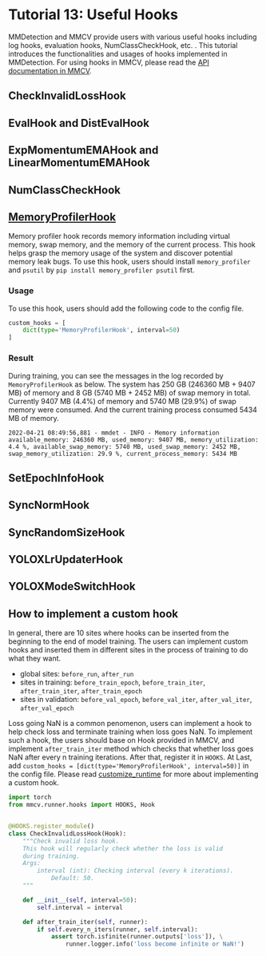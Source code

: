 # Tutorial 13: Useful Hooks

MMDetection and MMCV provide users with various useful hooks including log hooks, evaluation hooks, NumClassCheckHook, etc. . This tutorial introduces the functionalities and usages of hooks implemented in MMDetection. For using hooks in MMCV, please read the [API documentation in MMCV](https://github.com/open-mmlab/mmcv/blob/master/docs/en/understand_mmcv/runner.md).


## CheckInvalidLossHook

## EvalHook and DistEvalHook

## ExpMomentumEMAHook and LinearMomentumEMAHook

## NumClassCheckHook

## [MemoryProfilerHook](https://github.com/open-mmlab/mmdetection/blob/master/mmdet/core/hook/memory_profiler_hook.py)

Memory profiler hook records memory information including virtual memory, swap memory, and the memory of the current process. This hook helps grasp the memory usage of the system and discover potential memory leak bugs. To use this hook, users should install `memory_profiler` and `psutil` by `pip install memory_profiler psutil` first.

### Usage

To use this hook, users should add the following code to the config file.

```python
custom_hooks = [
    dict(type='MemoryProfilerHook', interval=50)
]
```

### Result

During training, you can see the messages in the log recorded by `MemoryProfilerHook` as below. The system has 250 GB (246360 MB + 9407 MB) of memory and 8 GB (5740 MB + 2452 MB) of swap memory in total. Currently 9407 MB (4.4%) of memory and 5740 MB (29.9%) of swap memory were consumed. And the current training process consumed 5434 MB of memory.

```text
2022-04-21 08:49:56,881 - mmdet - INFO - Memory information available_memory: 246360 MB, used_memory: 9407 MB, memory_utilization: 4.4 %, available_swap_memory: 5740 MB, used_swap_memory: 2452 MB, swap_memory_utilization: 29.9 %, current_process_memory: 5434 MB
```

## SetEpochInfoHook

## SyncNormHook

## SyncRandomSizeHook

## YOLOXLrUpdaterHook

## YOLOXModeSwitchHook


## How to implement a custom hook

In general, there are 10 sites where hooks can be inserted from the beginning to the end of model training. The users can implement custom hooks and inserted them in different sites in the process of training to do what they want.

- global sites: `before_run`, `after_run`
- sites in training: `before_train_epoch`, `before_train_iter`, `after_train_iter`, `after_train_epoch`
- sites in validation: `before_val_epoch`, `before_val_iter`, `after_val_iter`, `after_val_epoch`

Loss going NaN is a common penomenon, users can implement a hook to help check loss and terminate training when loss goes NaN. To implement such a hook, the users should base on Hook provided in MMCV, and implement `after_train_iter` method which checks that whether loss goes NaN after every n training iterations. After that,  register it in `HOOKS`. At Last, add `custom_hooks = [dict(type='MemoryProfilerHook', interval=50)]` in the config file. Please read [customize_runtime](https://mmdetection.readthedocs.io/en/latest/tutorials/customize_runtime.html#customize-self-implemented-hooks) for more about implementing a custom hook.


```python
import torch
from mmcv.runner.hooks import HOOKS, Hook


@HOOKS.register_module()
class CheckInvalidLossHook(Hook):
    """Check invalid loss hook.
    This hook will regularly check whether the loss is valid
    during training.
    Args:
        interval (int): Checking interval (every k iterations).
            Default: 50.
    """

    def __init__(self, interval=50):
        self.interval = interval

    def after_train_iter(self, runner):
        if self.every_n_iters(runner, self.interval):
            assert torch.isfinite(runner.outputs['loss']), \
                runner.logger.info('loss become infinite or NaN!')
```
